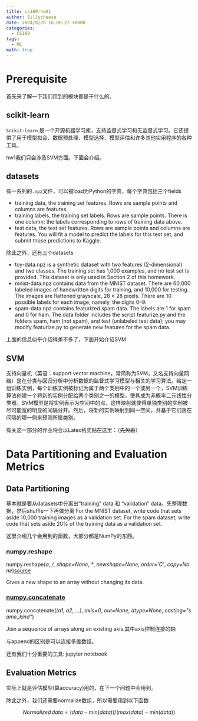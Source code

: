 ```yaml
---
title: cs189-hw01
author: Sillycheese
date: 2024/8/28 16:00:27 +0800
categories:
  - CS189
tags:
  - ML
math: true
---
```

# Prerequisite

首先来了解一下我们用到的模块都是干什么的。

## scikit-learn

`Scikit-learn` 是一个开源机器学习库，支持监督式学习和无监督式学习。它还提供了用于模型拟合、数据预处理、模型选择、模型评估和许多其他实用程序的各种工具。

hw1我们只会涉及SVM方面。下面会介绍。

## datasets

有一系列的`.npz`文件，可以被load为Python的字典，每个字典包括三个fields

- training data, the training set features. Rows are sample points and columns are features.
- training labels, the training set labels. Rows are sample points. There is one column: the labels corresponding to rows of training data above.
- test data, the test set features. Rows are sample points and columns are features. You will fit a model to predict the labels for this test set, and submit those predictions to Kaggle.

除此之外，还有三个datasets

- toy-data.npz is a synthetic dataset with two features (2-dimensional) and two classes. The training set has 1,000 examples, and no test set is provided. This dataset is only used in Section 2 of this homework.
- mnist-data.npz contains data from the MNIST dataset. There are 60,000 labeled images of handwritten digits for training, and 10,000 for testing. The images are flattened grayscale, 28 × 28 pixels. There are 10 possible labels for each image, namely, the digits 0–9.
- spam-data.npz contains featurized spam data. The labels are 1 for spam and 0 for ham. The data folder includes the script featurize.py and the folders spam, ham (not spam), and test (unlabeled test data); you may modify featurize.py to generate new features for the spam data.

上面的信息似乎介绍得差不多了，下面开始介绍SVM

## SVM

支持向量机（英语：support vector machine，常简称为SVM，又名支持向量网络）是在分类与回归分析中分析数据的监督式学习模型与相关的学习算法。给定一组训练实例，每个训练实例被标记为属于两个类别中的一个或另一个，SVM训练算法创建一个将新的实例分配给两个类别之一的模型，使其成为非概率二元线性分类器。SVM模型是将实例表示为空间中的点，这样映射就使得单独类别的实例被尽可能宽的明显的间隔分开。然后，将新的实例映射到同一空间，并基于它们落在间隔的哪一侧来预测所属类别。

有关这一部分的作业将会以Latex格式贴在这里：（~~先欠着~~）

# Data Partitioning and Evaluation Metrics

## Data Partitioning

基本就是要从datasets中分离出“training” data 和 “validation” data。先整理数据，然后shuffle一下再做分离
For the MNIST dataset, write code that sets aside 10,000 training images as a validation set. 
For the spam dataset, write code that sets aside 20% of the training data as a validation set.

这里介绍几个会用到的函数，大部分都是NumPy的东西。

### numpy.reshape

numpy.reshape(_a_, _/_, _shape=None_, _*_, _newshape=None_, _order='C'_, _copy=None_)[source](https://github.com/numpy/numpy/blob/v2.1.0/numpy/_core/fromnumeric.py#L215-L328)

Gives a new shape to an array without changing its data.

### [numpy.concatenate](https://numpy.org/doc/stable/reference/generated/numpy.concatenate.html#numpy-concatenate "Link to this heading")

numpy.concatenate(_(a1_, _a2_, _...)_, _axis=0_, _out=None_, _dtype=None_, _casting="same_kind"_)

Join a sequence of arrays along an existing axis.其中axis控制连接的轴

与append的区别是可以连接多维数组。

还有我们十分重要的工具: jupyter notebook

## Evaluation Metrics

实际上就是评估模型(算accuracy)用的，在下一个问题中会用到。

除此之外，我们还需要normalize数组，所以需要用到以下函数

$$
Normalized\,data= ( data- min(data) )/( max(data)-min(data) )
$$

